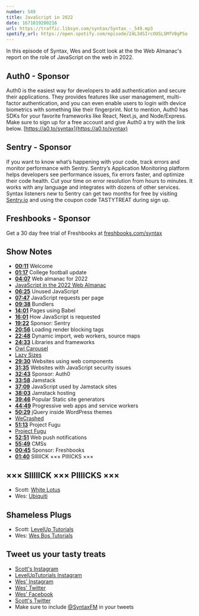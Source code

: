 ```yaml
---
number: 549
title: JavaScript in 2022
date: 1671019200216
url: https://traffic.libsyn.com/syntax/Syntax_-_549.mp3
spotify_url: https://open.spotify.com/episode/24L3dSIrcOUSLSMfV8gPSo
---
```


In this episode of Syntax, Wes and Scott look at the the Web Almanac's report on the role of JavaScript on the web in 2022.

## Auth0  - Sponsor

Auth0 is the easiest way for developers to add authentication and secure their applications. They provides features like user management, multi-factor authentication, and you can even enable users to login with device biometrics with something like their fingerprint. Not to mention, Auth0 has SDKs for your favorite frameworks like React, Next.js, and Node/Express. Make sure to sign up for a free account and give Auth0 a try with the link below. [https://a0.to/syntax](https://a0.to/syntax)

## Sentry - Sponsor

If you want to know what’s happening with your code, track errors and monitor performance with Sentry. Sentry’s Application Monitoring platform helps developers see performance issues, fix errors faster, and optimize their code health. Cut your time on error resolution from hours to minutes. It works with any language and integrates with dozens of other services. Syntax listeners new to Sentry can get two months for  free by visiting [Sentry.io](https://sentry.io) and using the coupon code TASTYTREAT during sign up.

## Freshbooks - Sponsor

Get a 30 day free trial of Freshbooks at [freshbooks.com/syntax](https://freshbooks.com/syntax)

## Show Notes

* **[00:11](#t=00:11)** Welcome
* **[01:17](#t=01:17)** College football update
* **[04:07](#t=04:07)** Web almanac for 2022
* [JavaScript in the 2022 Web Almanac](https://almanac.httparchive.org/en/2022/javascript)
* **[06:25](#t=06:25)** Unused JavaScript
* **[07:47](#t=07:47)** JavaScript requests per page
* **[09:38](#t=09:38)** Bundlers
* **[14:01](#t=14:01)** Pages using Babel
* **[16:01](#t=16:01)** How JavaScript is requested
* **[19:22](#t=19:22)** Sponsor: Sentry
* **[20:56](#t=20:56)** Loading render blocking tags
* **[22:48](#t=22:48)** Dynamic import, web workers, source maps
* **[24:33](#t=24:33)** Libraries and frameworks
* [Owl Carousel](https://owlcarousel2.github.io/OwlCarousel2/)
* [Lazy Sizes](https://github.com/aFarkas/lazysizes)
* **[29:30](#t=29:30)** Websites using web components
* **[31:35](#t=31:35)** Websites with JavaScript security issues
* **[32:43](#t=32:43)** Sponsor: Auth0
* **[33:58](#t=33:58)** Jamstack
* **[37:09](#t=37:09)** JavaScript used by Jamstack sites
* **[38:03](#t=38:03)** Jamstack hosting
* **[39:46](#t=39:46)** Popular Static site generators
* **[44:49](#t=44:49)** Progressive web apps and service workers
* **[50:29](#t=50:29)** jQuery inside WordPress themes
* [WeCrashed](https://en.wikipedia.org/wiki/WeCrashed)
* **[51:13](#t=51:13)** Project Fugu
* [Project Fugu](https://developers.google.com/learn/pathways/fugu-apis)
* **[52:51](#t=52:51)** Web push notifications
* **[55:49](#t=55:49)** CMSs
* **[00:45](#t=00:45)** Sponsor: Freshbooks
* **[01:40](#t=01:40)** SIIIIICK ××× PIIIICKS ×××

## ××× SIIIIICK ××× PIIIICKS ×××

* Scott: [White Lotus](https://www.hbo.com/the-white-lotus)
* Wes: [Ubiquiti](https://www.ui.com/wi-fi)

## Shameless Plugs

* Scott: [LevelUp Tutorials](https://levelup.video)
* Wes: [Wes Bos Tutorials](https://wesbos.com/courses)

## Tweet us your tasty treats

* [Scott's Instagram](https://www.instagram.com/stolinski/)
* [LevelUpTutorials Instagram](https://www.instagram.com/LevelUpTutorials/)
* [Wes' Instagram](https://www.instagram.com/wesbos/)
* [Wes' Twitter](https://twitter.com/wesbos)
* [Wes' Facebook](https://www.facebook.com/wesbos.developer)
* [Scott's Twitter](https://twitter.com/stolinski)
* Make sure to include [@SyntaxFM](https://twitter.com/SyntaxFM) in your tweets
